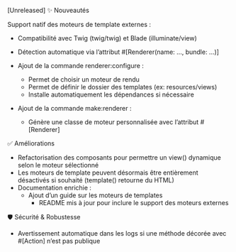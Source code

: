 [Unreleased]
✨ Nouveautés

Support natif des moteurs de template externes :
  * Compatibilité avec Twig (twig/twig) et Blade (illuminate/view)
  * Détection automatique via l’attribut #[Renderer(name: ..., bundle: ...)]

* Ajout de la commande renderer:configure :
  * Permet de choisir un moteur de rendu
  * Permet de définir le dossier des templates (ex: resources/views)
  * Installe automatiquement les dépendances si nécessaire

* Ajout de la commande make:renderer :
  * Génère une classe de moteur personnalisée avec l’attribut #[Renderer]

✅ Améliorations

* Refactorisation des composants pour permettre un view() dynamique selon le moteur sélectionné
* Les moteurs de template peuvent désormais être entièrement désactivés si souhaité (template() retourne du HTML)
* Documentation enrichie :
  * Ajout d’un guide sur les moteurs de templates
    * README mis à jour pour inclure le support des moteurs externes

🛡 Sécurité & Robustesse

* Avertissement automatique dans les logs si une méthode décorée avec #[Action] n’est pas publique
